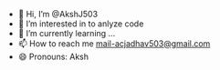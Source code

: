 - 👋 Hi, I’m @AkshJ503
- 👀 I’m interested in to anlyze code 
- 🌱 I’m currently learning ...
- 📫 How to reach me mail-acjadhav503@gmail.com
- 😄 Pronouns: Aksh

<!---
AkshJ503/AkshJ503 is a ✨ special ✨ repository because its `README.md` (this file) appears on your GitHub profile.
You can click the Preview link to take a look at your changes.
--->
